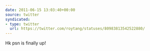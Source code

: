 ```yaml
---
date: 2011-06-15 13:03:40+00:00
source: twitter
syndicated:
- type: twitter
  url: https://twitter.com/roytang/statuses/80983813542522880/
---
```


Hk psn is finally up!